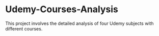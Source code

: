 # Udemy-Courses-Analysis
This project involves the detailed analysis of four Udemy subjects with different courses.

